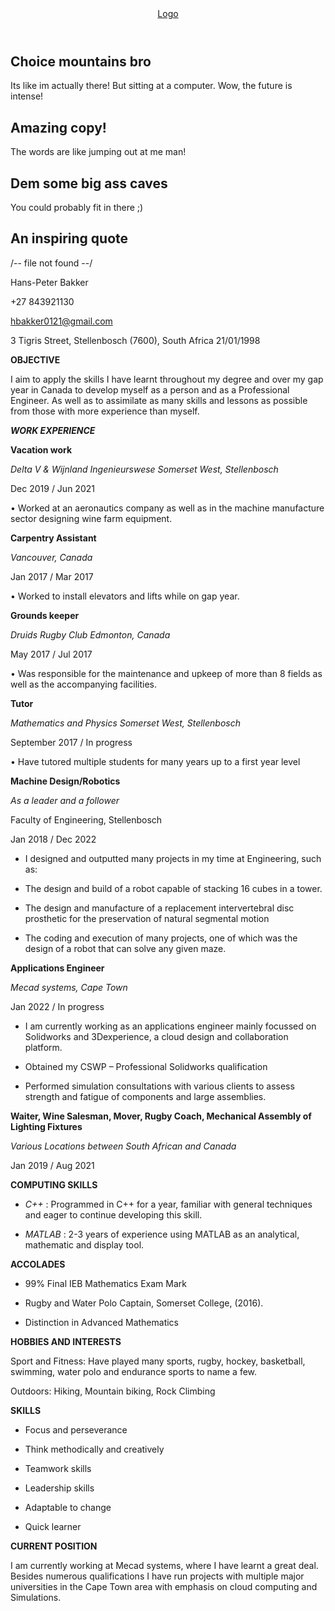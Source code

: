 <header>
  <a href="#" id="logo">Logo</a>
</header>

<section id="hero1" class="hero">
  <div class="inner">
    <div class="copy">
    <h1>Choice mountains bro</h1>
    <p>Its like im actually there! But sitting at a computer. Wow, the future is intense!</p>
    </div>
  </div>
</section>

<section class="content">
  <div class="inner">
    <div class="copy">
    <h1>Amazing copy!</h1>
    <p>The words are like jumping out at me man! </p>
    </div>
  </div>
</section>

<section id="hero2" class="hero">
  <div class="inner">
    <div class="copy">
    <h1>Dem some big ass caves</h1>
    <p>You could probably fit in there ;)</p>
    </div>
  </div>
</section>
  
<section class="content">
  <div class="inner">
    <div class="copy">
    <h1>An inspiring quote</h1>
      <p>/-- file not found --/</p>
    </div>
  </div>
</section>

<link href='http://fonts.googleapis.com/css?family=Roboto+Slab:400,700' rel='stylesheet' type='text/css'>
<link href='http://fonts.googleapis.com/css?family=Noto+Sans' rel='stylesheet' type='text/css'>

Hans-Peter Bakker

+27 843921130

hbakker0121@gmail.com

3 Tigris Street, Stellenbosch (7600), South Africa 21/01/1998


**OBJECTIVE**

I aim to apply the skills I have learnt throughout my degree and over my gap year in Canada to develop myself as a person and as a Professional Engineer. As well as to assimilate as many skills and lessons as possible from those with more experience than myself.
 
 
***WORK EXPERIENCE***

**Vacation work**

*Delta V & Wijnland Ingenieurswese Somerset West, Stellenbosch*

Dec 2019 / Jun 2021

• Worked at an aeronautics company as well as in the machine manufacture sector designing wine farm equipment.


**Carpentry Assistant**

*Vancouver, Canada*

Jan 2017 / Mar 2017

• Worked to install elevators and lifts while on gap year.


**Grounds keeper**

*Druids Rugby Club Edmonton, Canada* 

May 2017 / Jul 2017

• Was responsible for the maintenance and upkeep of more than 8 fields as well as the accompanying facilities.


**Tutor**

*Mathematics and Physics Somerset West, Stellenbosch*

September 2017 / In progress

• Have tutored multiple students for many years up to a first year level


**Machine Design/Robotics**

*As a leader and a follower*

Faculty of Engineering, Stellenbosch 

Jan 2018 / Dec 2022

* I designed and outputted many projects in my time at Engineering, such as:

- The design and build of a robot capable of stacking 16 cubes in a tower.

- The design and manufacture of a replacement intervertebral disc prosthetic for the preservation of natural segmental motion

- The coding and execution of many projects, one of which was the design of a robot that can solve any given maze.


**Applications Engineer**

*Mecad systems, Cape Town*

Jan 2022 / In progress

- I am currently working as an applications engineer mainly focussed on Solidworks and 3Dexperience, a cloud design and collaboration platform.

- Obtained my CSWP – Professional Solidworks qualification

- Performed simulation consultations with various clients to assess strength and fatigue of components and large assemblies.


**Waiter, Wine Salesman, Mover, Rugby Coach, Mechanical Assembly of Lighting Fixtures**

*Various Locations between South African and Canada*

Jan 2019 / Aug 2021


**COMPUTING SKILLS**

- *C++* : Programmed in C++ for a year, familiar with general techniques and eager to continue developing this skill.

- *MATLAB* : 2-3 years of experience using MATLAB as an analytical, mathematic and display tool.


**ACCOLADES**

- 99% Final IEB Mathematics Exam Mark

- Rugby and Water Polo Captain, Somerset College, (2016).

- Distinction in Advanced Mathematics


**HOBBIES AND INTERESTS**

Sport and Fitness: Have played many sports, rugby, hockey, basketball, swimming, water polo and endurance sports to name a few.

Outdoors: Hiking, Mountain biking, Rock Climbing 


**SKILLS**

- Focus and perseverance

- Think methodically and creatively

- Teamwork skills

- Leadership skills

- Adaptable to change

- Quick learner

**CURRENT POSITION**

I am currently working at Mecad systems, where I have learnt a great deal. Besides numerous qualifications I have run projects with multiple major universities in the Cape Town area with emphasis on cloud computing and Simulations.
